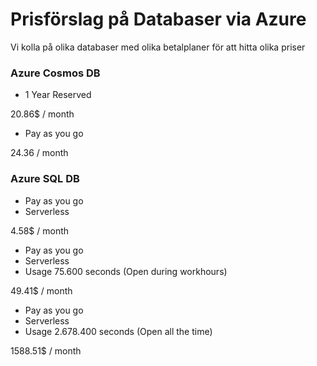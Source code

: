  # Prisförslag på Databaser via Azure
 
 Vi kolla på olika databaser med olika betalplaner för att hitta olika priser
 


 ### Azure Cosmos DB
 
 - 1 Year Reserved
 
  20.86$ / month
  
  
  
  
 - Pay as you go
 
  24.36 / month
  
  
  
 ### Azure SQL DB
 
  - Pay as you go
  - Serverless
  
  4.58$ / month
  
  - Pay as you go
  - Serverless
  - Usage 75.600 seconds (Open during workhours)
  
  49.41$ / month
  
  - Pay as you go
  - Serverless
  - Usage 2.678.400 seconds (Open all the time)
  
  1588.51$ / month
  
  
